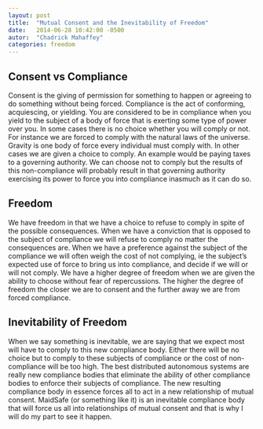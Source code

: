 ```yaml
---
layout: post
title:  "Mutual Consent and the Inevitability of Freedom"
date:   2014-06-28 10:42:00 -0500
autor:  "Chadrick Mahaffey"
categories: freedom
---
```


## Consent vs Compliance

Consent is the giving of permission for something to happen or agreeing to do something without being forced. Compliance is the act of conforming, acquiescing, or yielding. You are considered to be in compliance when you yield to the subject of a body of force that is exerting some type of power over you. In some cases there is no choice whether you will comply or not. For instance we are forced to comply with the natural laws of the universe. Gravity is one body of force every individual must comply with. In other cases we are given a choice to comply. An example would be paying taxes to a governing authority. We can choose not to comply but the results of this non-compliance will probably result in that governing authority exercising its power to force you into compliance inasmuch as it can do so.

## Freedom

We have freedom in that we have a choice to refuse to comply in spite of the possible consequences. When we have a conviction that is opposed to the subject of compliance we will refuse to comply no matter the consequences are. When we have a preference against the subject of the compliance we will often weigh the cost of not complying, ie the subject’s expected use of force to bring us into compliance, and decide if we will or will not comply. We have a higher degree of freedom when we are given the ability to choose without fear of repercussions. The higher the degree of freedom the closer we are to consent and the further away we are from forced compliance.

## Inevitability of Freedom

When we say something is inevitable, we are saying that we expect most will have to comply to this new compliance body. Either there will be no choice but to comply to these subjects of compliance or the cost of non-compliance will be too high. The best distributed autonomous systems are really new compliance bodies that eliminate the ability of other compliance bodies to enforce their subjects of compliance. The new resulting compliance body in essence forces all to act in a new relationship of mutual consent. MaidSafe (or something like it) is an inevitable compliance body that will force us all into relationships of mutual consent and that is why I will do my part to see it happen.